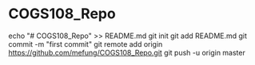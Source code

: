# COGS108_Repo
echo "# COGS108_Repo" >> README.md
git init
git add README.md
git commit -m "first commit"
git remote add origin https://github.com/mefung/COGS108_Repo.git
git push -u origin master

